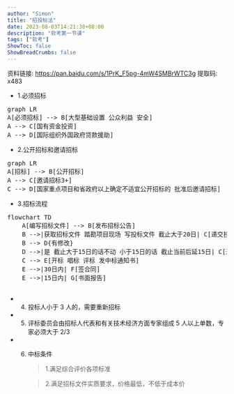 ```yaml
---
author: "Simon"
title: "招投标法"
date: 2023-08-03T14:21:38+08:00
description: "软考第一节课"
tags: ["软考"]
ShowToc: false
ShowBreadCrumbs: false
---
```


资料链接: https://pan.baidu.com/s/1PrK_F5pg-4mW4SMBrWTC3g 提取码: x483

- 1.必须招标

<pre class="mermaid">
graph LR
A[必须招标] --> B[大型基础设置 公众利益 安全] 
A --> C[国有资金投资] 
A --> D[国际组织外国政府贷款援助]
</pre>

- 2.公开招标和邀请招标

<pre class="mermaid">
graph LR
A[招标] --> B[公开招标] 
A --> C[邀请招标3+] 
C --> D[国家重点项目和省政府以上确定不适宜公开招标的 批准后邀请招标]
</pre>

- 3.招标流程

<pre class="mermaid">
flowchart TD
    A[编写招标文件] --> B[发布招标公告]
    B -->|获取招标文件 踏勘项目现场 写投标文件 截止大于20日| C[递交投标文件 开标]
    B --> D{有修改}
    D -->|是 截止大于15日的话不动 小于15日的话 截止当前后延15日| C[递交投标文件]
    C --> E[开标 唱标 评标 发中标通知书]
    E -->|30日内| F[签合同]
    E -->|15日内| G[书面报告]
    
</pre>

- 4. 投标人小于 3 人的，需要重新招标

- 5. 评标委员会由招标人代表和有关技术经济方面专家组成 5 人以上单数，专家必须大于 2/3

- 6.  中标条件

      > 1.满足综合评价各项标准

      > 2.满足招标文件实质要求，价格最低，不低于成本价
